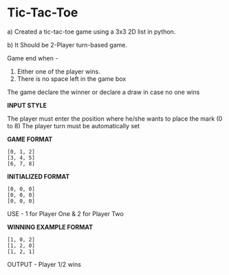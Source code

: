 # Tic-Tac-Toe
a) Created a tic-tac-toe game using a 3x3 2D list in python.

b) It Should be 2-Player turn-based game.

Game end when - 

   1. Either one of the player wins.
   2. There is no space left in the game box

The game declare the winner or declare a draw in case no one wins

**INPUT STYLE**

The player must enter the position where he/she wants to place the mark (0 to 8)
The player turn must be automatically set

**GAME FORMAT**

    [0, 1, 2]
    [3, 4, 5]
    [6, 7, 8]

**INITIALIZED FORMAT**

    [0, 0, 0]
    [0, 0, 0]
    [0, 0, 0]

USE - 1 for Player One & 2 for Player Two

**WINNING EXAMPLE FORMAT**

    [1, 0, 2]
    [1, 2, 0]
    [1, 2, 1]

OUTPUT - Player 1/2 wins
